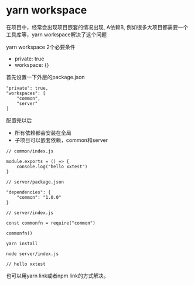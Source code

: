 # yarn workspace

在项目中，经常会出现项目嵌套的情况出现, A依赖B, 例如很多大项目都需要一个工具库等，yarn workspace解决了这个问题

yarn workspace 2个必要条件

+ private: true
+ workspace: {}

首先设置一下外层的package.json

```
"private": true,
"workspaces": [
    "common",
    "server"
]
```

配置完以后

+ 所有依赖都会安装在全局
+ 子项目可以嵌套依赖，common和server

```
// common/index.js

module.exports = () => {
    console.log("hello xxtest")
}

// server/package.json

"dependencies": {
    "common": "1.0.0"
}

// server/index.js

const commonfn = require("common")

commonfn()

```

```
yarn install

node server/index.js

// hello xxtest

```

也可以用yarn link或者npm link的方式解决。